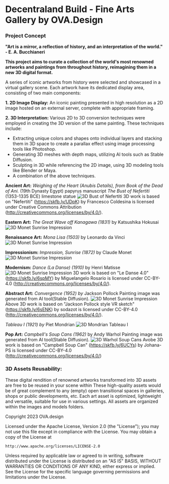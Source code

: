 # Decentraland Build - Fine Arts Gallery by OVA.Design

### Project Concept

**"Art is a mirror, a reflection of history, and an interpretation of the world." - E. A. Bucchianeri**

**This project aims to curate a collection of the world's most renowned artworks and paintings from throughout history, reimagining them in a new 3D digital format.**

A series of iconic artworks from history were selected  and showcased in a virtual gallery scene. Each artwork have its dedicated display area, consisting of two main components:

**1. 2D Image Display:** An iconic painting presented in high resolution as a 2D image hosted on an external server, complete with appropriate framing.

**2. 3D Interpretation:**  Various 2D to 3D conversion techniques were employed in creating the 3D version of the same painting. These techniques include:

- Extracting unique colors and shapes onto individual layers and stacking them in 3D space to create a parallax effect using image processing tools like Photoshop.
- Generating 3D meshes with depth maps, utilizing AI tools such as Stable Diffusion.
- Sculpting in 3D while referencing the 2D image, using 3D modeling tools like Blender or Maya.
- A combination of the above techniques.

**Ancient Art:**
*Weighing of the Heart (Anubis Details), from Book of the Dead of Ani.* (19th Dynasty Egypt) papyrus manuscript
*The Bust of Nefertiti* (1353-1335 BCE) limestone statue
![3D Bust of Nefertiti](https://assets-global.website-files.com/638c42526a8a27744c9da387/6578210b614d76c5de6ab4e6_Bust%20of%20N.webp)
3D work is based on "Nefertiti" (https://skfb.ly/UDpK) by Francesco Coldesina is licensed under Creative Commons Attribution (http://creativecommons.org/licenses/by/4.0/).

**Eastern Art:**
*The Great Wave off Kanagawa (1831)* by Katsushika Hokusai
![3D Monet Sunrise Impression](https://assets-global.website-files.com/638c42526a8a27744c9da387/6578210b6ff8a9d0ee04dc11_Wave%20of%20K.webp)

**Renaissance Art:**
*Mona Lisa (1503)* by Leonardo da Vinci
![3D Monet Sunrise Impression](https://assets-global.website-files.com/638c42526a8a27744c9da387/6578ee48b943799acfcd70b9_MonaLisa3D.webp)

**Impressionism:**
*Impression, Sunrise (1872)* by Claude Monet
![3D Monet Sunrise Impression](https://assets-global.website-files.com/638c42526a8a27744c9da387/6578e122756542f1c4464b98_Monet.webp)

**Modernism:**
*Dance (La Danse) (1910)* by Henri Matisse
![3D Monet Sunrise Impression](https://assets-global.website-files.com/638c42526a8a27744c9da387/6578ef9964cf88c5d2e5495c_LaDance.webp)
3D work is based on "Le Danse 4.0" (https://skfb.ly/6spMY) by Miguelangelo Rosario is licensed under CC-BY-4.0 (http://creativecommons.org/licenses/by/4.0/).

**Abstract Art:**
*Convergence (1952) by* Jackson Pollock
Painting image was generated from AI tool(Stable Diffusion).
![3D Monet Sunrise Impression](https://assets-global.website-files.com/638c42526a8a27744c9da387/6578ef9c5d9628b6ac6935bd_Convergence.webp)
Above 3D work is based on "Jackson Pollock style VR sketch" (https://skfb.ly/6sENK) by sodazot is licensed under CC-BY-4.0 (http://creativecommons.org/licenses/by/4.0/).

*Tableau I (1921) by* Piet Mondrian
![3D Mondrian Tableau I](https://assets-global.website-files.com/638c42526a8a27744c9da387/657a991a1fb97ff1a543ebf9_23_1212_Tableau%20Final.webp)

**Pop Art:**
*Campbell's Soup Cans (1962)* by Andy Warhol
Painting image was generated from AI tool(Stable Diffusion).
![3D Warhol Soup Cans](https://assets-global.website-files.com/638c42526a8a27744c9da387/6578dcbedc58c08042b086c5_Andy%20Warhol.webp)
Avobe 3D work is based on "Campbell Soup Can" (https://skfb.ly/6UCYs) by Johana-PS is licensed under CC-BY-4.0 (http://creativecommons.org/licenses/by/4.0/)


### 3D Assets Reusability:
These digital rendition of renowned artworks transformed into 3D assets are free to be reused in your scene within  These high-quality assets would be of great complement to any (empty) open transitional spaces in galleries, shops or public developments, etc. Each art asset is optimized, lightweight and versatile, suitable for use in various settings. All assets are organized within the images and models folders.


Copyright 2023 OVA.design

Licensed under the Apache License, Version 2.0 (the "License");
you may not use this file except in compliance with the License.
You may obtain a copy of the License at

    http://www.apache.org/licenses/LICENSE-2.0

Unless required by applicable law or agreed to in writing, software
distributed under the License is distributed on an "AS IS" BASIS,
WITHOUT WARRANTIES OR CONDITIONS OF ANY KIND, either express or implied.
See the License for the specific language governing permissions and
limitations under the License.
